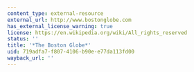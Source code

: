 ```yaml
---
content_type: external-resource
external_url: http://www.bostonglobe.com
has_external_license_warning: true
license: https://en.wikipedia.org/wiki/All_rights_reserved
status: ''
title: '*The Boston Globe*'
uid: 719adfa7-f807-4106-b90e-e77da113fd00
wayback_url: ''
---
```


